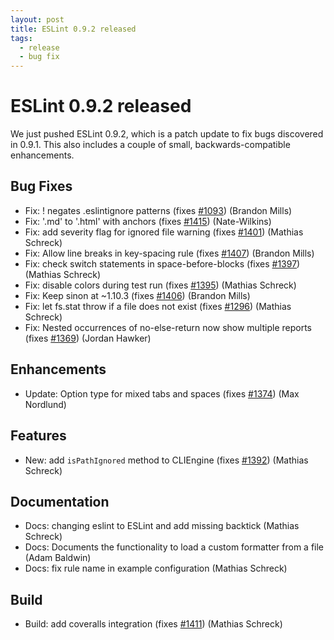 ```yaml
---
layout: post
title: ESLint 0.9.2 released
tags:
  - release
  - bug fix
---
```

# ESLint 0.9.2 released

We just pushed ESLint 0.9.2, which is a patch update to fix bugs discovered in 0.9.1. This also includes a couple of small, backwards-compatible enhancements.

## Bug Fixes

* Fix: ! negates .eslintignore patterns (fixes [#1093](https://github.com/eslint/eslint/issues/1093)) (Brandon Mills)
* Fix: '.md' to '.html' with anchors (fixes [#1415](https://github.com/eslint/eslint/issues/1415)) (Nate-Wilkins)
* Fix: add severity flag for ignored file warning (fixes [#1401](https://github.com/eslint/eslint/issues/1401)) (Mathias Schreck)
* Fix: Allow line breaks in key-spacing rule (fixes [#1407](https://github.com/eslint/eslint/issues/1407)) (Brandon Mills)
* Fix: check switch statements in space-before-blocks (fixes [#1397](https://github.com/eslint/eslint/issues/1397)) (Mathias Schreck)
* Fix: disable colors during test run (fixes [#1395](https://github.com/eslint/eslint/issues/1395)) (Mathias Schreck)
* Fix: Keep sinon at ~1.10.3 (fixes [#1406](https://github.com/eslint/eslint/issues/1406)) (Brandon Mills)
* Fix: let fs.stat throw if a file does not exist (fixes [#1296](https://github.com/eslint/eslint/issues/1296)) (Mathias Schreck)
* Fix: Nested occurrences of no-else-return now show multiple reports (fixes [#1369](https://github.com/eslint/eslint/issues/1369)) (Jordan Hawker)

## Enhancements

* Update: Option type for mixed tabs and spaces (fixes [#1374](https://github.com/eslint/eslint/issues/1374)) (Max Nordlund)

## Features

* New: add `isPathIgnored` method to CLIEngine (fixes [#1392](https://github.com/eslint/eslint/issues/1392)) (Mathias Schreck)

## Documentation

* Docs: changing eslint to ESLint and add missing backtick (Mathias Schreck)
* Docs: Documents the functionality to load a custom formatter from a file (Adam Baldwin)
* Docs: fix rule name in example configuration (Mathias Schreck)

## Build

* Build: add coveralls integration (fixes [#1411](https://github.com/eslint/eslint/issues/1411)) (Mathias Schreck)

